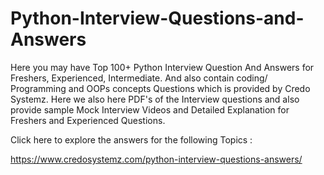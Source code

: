 # Python-Interview-Questions-and-Answers
Here you may have Top 100+ Python Interview Question And Answers for Freshers, Experienced, Intermediate. And also contain coding/ Programming and OOPs concepts Questions which is provided by Credo Systemz. Here we also here  PDF's of the Interview questions and also provide sample Mock Interview Videos and Detailed Explanation for Freshers and Experienced Questions.

Click here to explore the answers for the following Topics :

https://www.credosystemz.com/python-interview-questions-answers/
